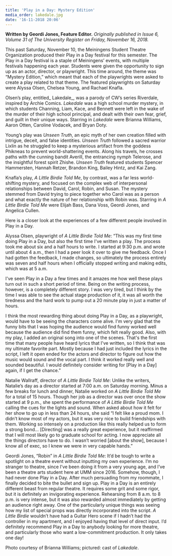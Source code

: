 ```yaml
---
title: 'Play in a Day: Mystery Edition'
media_order: lakedale.jpg
date: '16-11-2018 20:06'
---
```


**Written by Geordi Jones, Feature Editor.** _Originally published in Issue 6, Volume 31 of The University Register on Friday, November 16, 2018._

This past Saturday, November 10, the Meiningens Student Theatre Organization produced their Play in a Day festival for this semester. The Play in a Day festival is a staple of Meiningens’ events, with multiple festivals happening each year. Students were given the opportunity to sign up as an actor, director, or playwright. This time around, the theme was “Mystery Edition,” which meant that each of the playwrights were asked to create a play related to that theme. The featured playwrights on Saturday were Alyssa Olsen, Chelsea Young, and Rachael Knafla. 

Olsen’s play, entitled_ Lakedale_, was a parody of CW’s series Riverdale, inspired by Archie Comics. _Lakedale_ was a high school murder mystery, in which students Channing, Liam, Kace, and Bennett were left in the wake of the murder of their high school principal, and dealt with their own fear, grief, and guilt in their unique ways. Starring in _Lakedale_ were Brianna Williams, Aaron Otten, Caroline Vodacek, and Bryan Doty.

Young’s play was _Unseen Truth_, an epic myth of her own creation filled with intrigue, deceit, and false identities. _Unseen Truth_ followed a sacred warrior Lixlin as he struggled to keep a mysterious artifact from the goddess Phikneas to prevent world-shattering events. Along his travels, he crosses paths with the cunning bandit Averill, the entrancing nymph Telerose, and the insightful forest spirit Zhishe. _Unseen Truth_ featured students Spencer Hammersten, Hannah Retzer, Brandon King, Bailey Hintz, and Kai Zang. 

Knafla’s play, _A Little Birdie Told Me_, by contrast, was a far less world-shifting mystery, and focused on the complex web of interpersonal relationships between David, Carol, Robin, and Susan. The mystery stemmed from David trying to piece together who Carol was as a person and what exactly the nature of her relationship with Robin was. Starring in _A Little Birdie Told Me_ were Elijah Bass, Dana Voss, Geordi Jones, and Angelica Cullen. 

Here is a closer look at the experiences of a few different people involved in Play in a Day.

Alyssa Olsen, playwright of _A Little Birdie Told Me_: “This was my first time doing Play in a Day, but also the first time I've written a play. The process took me about six and a half hours to write. I started at 9:30 p.m. and wrote until about 4 a.m., then I had a peer look it over to give me feedback. Once I had gotten the feedback, I made changes, so ultimately the process entirely was seven and half hours when I officially stopped writing and making edits, which was at 5 a.m.

I've seen Play in a Day a few times and it amazes me how well these plays turn out in such a short period of time. Being on the writing process, however, is a completely different story. I was very tired, but I think by the time I was able to see the actual stage production of it, it was all worth the tiredness and the hard work to pump out a 20 minute play in just a matter of hours.

I think the most rewarding thing about doing Play in a Day, as a playwright, would have to be seeing the characters come alive. I'm very glad that the funny bits that I was hoping the audience would find funny worked well because the audience did find them funny, which felt really good. Also, with my play, I added an original song into one of the scenes. That's the first time that many people have heard lyrics that I've written, so I think that was my ultimate favorite part. Mostly because I had just included the lyrics in the script, I left it open ended for the actors and director to figure out how the music would sound and the vocal part. I think it worked really well and sounded beautiful.
I would definitely consider writing for [Play in a Day] again, if I get the chance.”

Natalie Wallraff, director of _A Little Birdie Told Me_: Unlike the writers, Natalie’s day as a director started at 7:00 a.m. on Saturday morning. Minus a few breaks for lunch and dinner, Natalie worked on _A Little Birdie Told Me_ for a total of 15 hours. Though her job as a director was over once the show started at 9 p.m., she spent the performance of _A Little Birdie Told Me_ calling the cues for the lights and sound. When asked about how it felt for her show to go up in less than 24 hours, she said “I felt like a proud mom. I didn’t know most of my actors, but it was very nice to build friendships with them. Working so intensely on a production like this really helped us to form a strong bond… [Directing] was a really great experience, but it reaffirmed that I will most likely go to graduate school for acting. I now appreciate all the things directors have to do. I wasn’t worried [about the show], because I know all of exec, so I knew we were in very capable hands.”

Geordi Jones, “Robin” in _A Little Birdie Told Me_: It’d be tough to write a spotlight on a theatre event without inputting my own experience. I’m no stranger to theatre, since I’ve been doing it from a very young age, and I’ve been a theatre arts student here at UMM since 2016. Somehow, though, I had never done Play in a Day. After much persuading from my roommate, I finally decided to bite the bullet and sign up. Play in a Day is an entirely different beast from regular theatre. It requires some grit and some rigor, but it is definitely an invigorating experience. Rehearsing from 8 a.m. to 8 p.m. is very intense, but it was also rewarded almost immediately by getting an audience right away. One of the particularly unique things was seeing how my list of special props was directly incorporated into the script. _A Little Birdie_ wouldn’t have had a Guitar Hero scene if I hadn’t had the controller in my apartment, and I enjoyed having that level of direct input. I’d definitely recommend Play in a Day to anybody looking for more theatre, and particularly those who want a low-commitment production. It only takes one day!

Photo courtesy of Brianna Williams; pictured: cast of _Lakedale_.